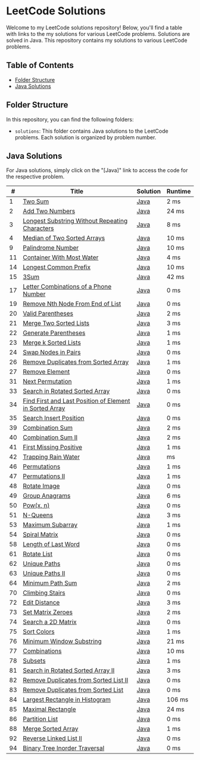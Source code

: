 # LeetCode Solutions

Welcome to my LeetCode solutions repository! Below, you'll find a table with links to the my solutions for various LeetCode problems. Solutions are solved in Java.
This repository contains my solutions to various LeetCode problems.

## Table of Contents

- [Folder Structure](#folder-structure)
- [Java Solutions](#java-solutions)

## Folder Structure

In this repository, you can find the following folders:

- `solutions`: This folder contains Java solutions to the LeetCode problems. Each solution is organized by problem number.

## Java Solutions

For Java solutions, simply click on the "[Java]" link to access the code for the respective problem.

| # | Title | Solution | Runtime |
|---| ----- | -------- | ------- |
|1|[ Two Sum](https://leetcode.com/problems/two-sum/)|[Java](./Solutions/1.%20Two%20Sum.java)|2 ms|
|2|[ Add Two Numbers](https://leetcode.com/problems/add-two-numbers/)|[Java](./Solutions/2.%20Add%20Two%20Numbers.java)|24 ms|
|3|[ Longest Substring Without Repeating Characters](https://leetcode.com/problems/longest-substring-without-repeating-characters/)|[Java](./Solutions/3.%20Longest%20Substring%20Without%20Repeating%20Characters.java)|8 ms|
|4|[ Median of Two Sorted Arrays](https://leetcode.com/problems/median-of-two-sorted-arrays/)|[Java](./Solutions/4.%20Median%20of%20Two%20Sorted%20Arrays.java)|10 ms|
|9|[ Palindrome Number](https://leetcode.com/problems/palindrome-number/)|[Java](./Solutions/9.%20Palindrome%20Number.java)|10 ms|
|11|[ Container With Most Water](https://leetcode.com/problems/container-with-most-water/)|[Java](./Solutions/11.%20Container%20With%20Most%20Water.java)|4 ms|
|14|[ Longest Common Prefix](https://leetcode.com/problems/longest-common-prefix/)|[Java](./Solutions/14.%20Longest%20Common%20Prefix.java)|10 ms|
|15|[ 3Sum](https://leetcode.com/problems/3sum/)|[Java](./Solutions/15.%203Sum.java)|42 ms|
|17|[ Letter Combinations of a Phone Number](https://leetcode.com/problems/letter-combinations-of-a-phone-number/)|[Java](./Solutions/17.%20Letter%20Combinations%20of%20a%20Phone%20Number.java)|0 ms|
|19|[ Remove Nth Node From End of List](https://leetcode.com/problems/remove-nth-node-from-end-of-list/)|[Java](./Solutions/19.%20Remove%20Nth%20Node%20From%20End%20of%20List.java)|0 ms|
|20|[ Valid Parentheses](https://leetcode.com/problems/valid-parentheses/)|[Java](./Solutions/20.%20Valid%20Parentheses.java)|2 ms|
|21|[ Merge Two Sorted Lists](https://leetcode.com/problems/merge-two-sorted-lists/)|[Java](./Solutions/21.%20Merge%20Two%20Sorted%20Lists.java)|3 ms|
|22|[ Generate Parentheses](https://leetcode.com/problems/generate-parentheses/)|[Java](./Solutions/22.%20Generate%20Parentheses.java)|1 ms|
|23|[ Merge k Sorted Lists](https://leetcode.com/problems/merge-k-sorted-lists/)|[Java](./Solutions/23.%20Merge%20k%20Sorted%20Lists.java)|1 ms|
|24|[ Swap Nodes in Pairs](https://leetcode.com/problems/swap-nodes-in-pairs/)|[Java](./Solutions/24.%20Swap%20Nodes%20in%20Pairs.java)|0 ms|
|26|[ Remove Duplicates from Sorted Array](https://leetcode.com/problems/remove-duplicates-from-sorted-array/)|[Java](./Solutions/26.%20Remove%20Duplicates%20from%20Sorted%20Array.java)|1 ms|
|27|[ Remove Element](https://leetcode.com/problems/remove-element/)|[Java](./Solutions/27.%20Remove%20Element.java)|0 ms|
|31|[ Next Permutation](https://leetcode.com/problems/next-permutation/)|[Java](./Solutions/31.%20Next%20Permutation.java)|1 ms|
|33|[ Search in Rotated Sorted Array](https://leetcode.com/problems/search-in-rotated-sorted-array/)|[Java](./Solutions/33.%20Search%20in%20Rotated%20Sorted%20Array.java)|0 ms|
|34|[ Find First and Last Position of Element in Sorted Array](https://leetcode.com/problems/find-first-and-last-position-of-element-in-sorted-array/)|[Java](./Solutions/34.%20Find%20First%20and%20Last%20Position%20of%20Element%20in%20Sorted%20Array.java)|0 ms|
|35|[ Search Insert Position](https://leetcode.com/problems/search-insert-position/)|[Java](./Solutions/35.%20Search%20Insert%20Position.java)|0 ms|
|39|[ Combination Sum](https://leetcode.com/problems/combination-sum/)|[Java](./Solutions/39.%20Combination%20Sum.java)|2 ms|
|40|[ Combination Sum II](https://leetcode.com/problems/combination-sum-ii/)|[Java](./Solutions/40.%20Combination%20Sum%20II.java)|2 ms|
|41|[ First Missing Positive](https://leetcode.com/problems/first-missing-positive/)|[Java](./Solutions/41.%20First%20Missing%20Positive.java)|1 ms|
|42|[ Trapping Rain Water](https://leetcode.com/problems/trapping-rain-water/)|[Java](./Solutions/42.%20Trapping%20Rain%20Water.java)|  ms|
|46|[ Permutations](https://leetcode.com/problems/permutations/)|[Java](./Solutions/46.%20Permutations.java)|1 ms|
|47|[ Permutations II](https://leetcode.com/problems/permutations-ii/)|[Java](./Solutions/47.%20Permutations%20II.java)|1 ms|
|48|[ Rotate Image](https://leetcode.com/problems/rotate-image/)|[Java](./Solutions/48.%20Rotate%20Image.java)|0 ms|
|49|[ Group Anagrams](https://leetcode.com/problems/group-anagrams/)|[Java](./Solutions/49.%20Group%20Anagrams.java)|6 ms|
|50|[ Pow(x, n)](https://leetcode.com/problems/powx-n/)|[Java](./Solutions/50.%20Pow(x%2C%20n).java)|0 ms|
|51|[ N-Queens](https://leetcode.com/problems/n-queens/)|[Java](./Solutions/51.%20N-Queens.java)|3 ms|
|53|[ Maximum Subarray](https://leetcode.com/problems/maximum-subarray/)|[Java](./Solutions/53.%20Maximum%20Subarray.java)|1 ms|
|54|[ Spiral Matrix](https://leetcode.com/problems/spiral-matrix/)|[Java](./Solutions/54.%20Spiral%20Matrix.java)|0 ms|
|58|[ Length of Last Word](https://leetcode.com/problems/length-of-last-word/)|[Java](./Solutions/58.%20Length%20of%20Last%20Word.java)|0 ms|
|61|[ Rotate List](https://leetcode.com/problems/rotate-list/)|[Java](./Solutions/61.%20Rotate%20List.java)|0 ms|
|62|[ Unique Paths](https://leetcode.com/problems/unique-paths/)|[Java](./Solutions/62.%20Unique%20Paths.java)|0 ms|
|63|[ Unique Paths II](https://leetcode.com/problems/unique-paths-ii/)|[Java](./Solutions/63.%20Unique%20Paths%20II.java)|0 ms|
|64|[ Minimum Path Sum](https://leetcode.com/problems/minimum-path-sum/)|[Java](./Solutions/64.%20Minimum%20Path%20Sum.java)|2 ms|
|70|[ Climbing Stairs](https://leetcode.com/problems/climbing-stairs/)|[Java](./Solutions/70.%20Climbing%20Stairs.java)|0 ms|
|72|[ Edit Distance](https://leetcode.com/problems/edit-distance/)|[Java](./Solutions/72.%20Edit%20Distance.java)|3 ms|
|73|[ Set Matrix Zeroes](https://leetcode.com/problems/set-matrix-zeroes/)|[Java](./Solutions/73.%20Set%20Matrix%20Zeroes.java)|2 ms|
|74|[ Search a 2D Matrix](https://leetcode.com/problems/search-a-2d-matrix/)|[Java](./Solutions/74.%20Search%20a%202D%20Matrix.java)|0 ms|
|75|[ Sort Colors](https://leetcode.com/problems/sort-colors/)|[Java](./Solutions/75.%20Sort%20Colors.java)|1 ms|
|76|[ Minimum Window Substring](https://leetcode.com/problems/minimum-window-substring/)|[Java](./Solutions/76.%20Minimum%20Window%20Substring.java)|21 ms|
|77|[ Combinations](https://leetcode.com/problems/combinations/)|[Java](./Solutions/77.%20Combinations.java)|10 ms|
|78|[ Subsets](https://leetcode.com/problems/subsets/)|[Java](./Solutions/78.%20Subsets.java)|1 ms|
|81|[ Search in Rotated Sorted Array II](https://leetcode.com/problems/search-in-rotated-sorted-array-ii/)|[Java](./Solutions/81.%20Search%20in%20Rotated%20Sorted%20Array%20II.java)|3 ms|
|82|[ Remove Duplicates from Sorted List II](https://leetcode.com/problems/remove-duplicates-from-sorted-list-ii/)|[Java](./Solutions/82.%20Remove%20Duplicates%20from%20Sorted%20List%20II.java)|0 ms|
|83|[ Remove Duplicates from Sorted List](https://leetcode.com/problems/remove-duplicates-from-sorted-list/)|[Java](./Solutions/83.%20Remove%20Duplicates%20from%20Sorted%20List.java)|0 ms|
|84|[ Largest Rectangle in Histogram](https://leetcode.com/problems/largest-rectangle-in-histogram/)|[Java](./Solutions/84.%20Largest%20Rectangle%20in%20Histogram.java)|106 ms|
|85|[ Maximal Rectangle](https://leetcode.com/problems/maximal-rectangle/)|[Java](./Solutions/85.%20Maximal%20Rectangle.java)|24 ms|
|86|[ Partition List](https://leetcode.com/problems/partition-list/)|[Java](./Solutions/86.%20Partition%20List.java)|0 ms|
|88|[ Merge Sorted Array](https://leetcode.com/problems/merge-sorted-array/)|[Java](./Solutions/88.%20Merge%20Sorted%20Array.java)|1 ms|
|92|[ Reverse Linked List II](https://leetcode.com/problems/reverse-linked-list-ii/)|[Java](./Solutions/92.%20Reverse%20Linked%20List%20II.java)|0 ms|
|94|[ Binary Tree Inorder Traversal](https://leetcode.com/problems/binary-tree-inorder-traversal/)|[Java](./Solutions/94.%20Binary%20Tree%20Inorder%20Traversal.java)|0 ms|

